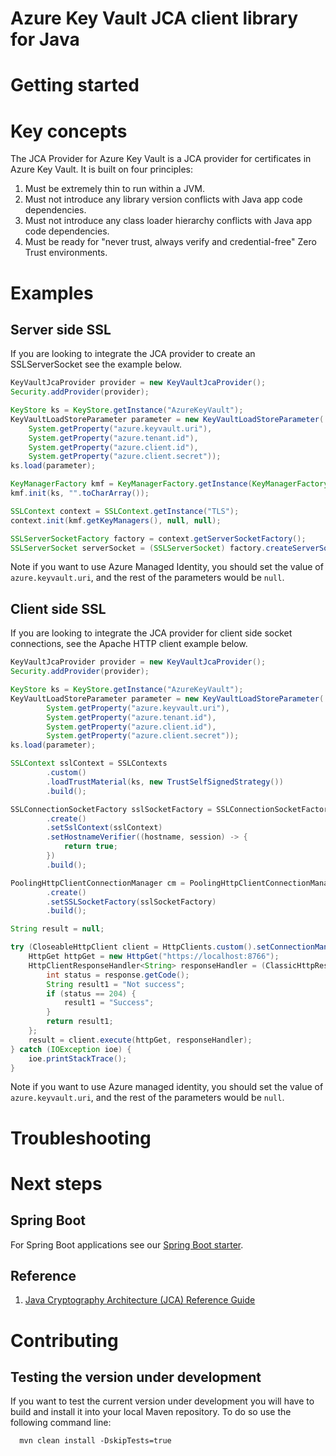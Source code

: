 # Azure Key Vault JCA client library for Java

# Getting started

# Key concepts

The JCA Provider for Azure Key Vault is a JCA provider for certificates in 
Azure Key Vault. It is built on four principles:
 
1. Must be extremely thin to run within a JVM.
1. Must not introduce any library version conflicts with Java app code dependencies.
1. Must not introduce any class loader hierarchy conflicts with Java app code dependencies.
1. Must be ready for "never trust, always verify and credential-free" Zero Trust environments.

# Examples

## Server side SSL

If you are looking to integrate the JCA provider to create an SSLServerSocket
see the example below.

<!-- embedme src/samples/java/sample/ServerSSLSample.java#L20-L38 -->

```java
KeyVaultJcaProvider provider = new KeyVaultJcaProvider();
Security.addProvider(provider);

KeyStore ks = KeyStore.getInstance("AzureKeyVault");
KeyVaultLoadStoreParameter parameter = new KeyVaultLoadStoreParameter(
    System.getProperty("azure.keyvault.uri"),
    System.getProperty("azure.tenant.id"),
    System.getProperty("azure.client.id"),
    System.getProperty("azure.client.secret"));
ks.load(parameter);

KeyManagerFactory kmf = KeyManagerFactory.getInstance(KeyManagerFactory.getDefaultAlgorithm());
kmf.init(ks, "".toCharArray());

SSLContext context = SSLContext.getInstance("TLS");
context.init(kmf.getKeyManagers(), null, null);

SSLServerSocketFactory factory = context.getServerSocketFactory();
SSLServerSocket serverSocket = (SSLServerSocket) factory.createServerSocket(8765);
```

Note if you want to use Azure Managed Identity, you should set the value
of `azure.keyvault.uri`, and the rest of the parameters would be `null`.

## Client side SSL

If you are looking to integrate the JCA provider for client side socket 
connections, see the Apache HTTP client example below.

<!-- embedme src/samples/java/sample/ClientSSLSample.java#L29-L73 -->

```java
KeyVaultJcaProvider provider = new KeyVaultJcaProvider();
Security.addProvider(provider);

KeyStore ks = KeyStore.getInstance("AzureKeyVault");
KeyVaultLoadStoreParameter parameter = new KeyVaultLoadStoreParameter(
        System.getProperty("azure.keyvault.uri"),
        System.getProperty("azure.tenant.id"),
        System.getProperty("azure.client.id"),
        System.getProperty("azure.client.secret"));
ks.load(parameter);

SSLContext sslContext = SSLContexts
        .custom()
        .loadTrustMaterial(ks, new TrustSelfSignedStrategy())
        .build();

SSLConnectionSocketFactory sslSocketFactory = SSLConnectionSocketFactoryBuilder
        .create()
        .setSslContext(sslContext)
        .setHostnameVerifier((hostname, session) -> {
            return true;
        })
        .build();

PoolingHttpClientConnectionManager cm = PoolingHttpClientConnectionManagerBuilder
        .create()
        .setSSLSocketFactory(sslSocketFactory)
        .build();

String result = null;

try (CloseableHttpClient client = HttpClients.custom().setConnectionManager(cm).build()) {
    HttpGet httpGet = new HttpGet("https://localhost:8766");
    HttpClientResponseHandler<String> responseHandler = (ClassicHttpResponse response) -> {
        int status = response.getCode();
        String result1 = "Not success";
        if (status == 204) {
            result1 = "Success";
        }
        return result1;
    };
    result = client.execute(httpGet, responseHandler);
} catch (IOException ioe) {
    ioe.printStackTrace();
}
```

Note if you want to use Azure managed identity, you should set the value
of `azure.keyvault.uri`, and the rest of the parameters would be `null`.

# Troubleshooting

# Next steps

## Spring Boot

For Spring Boot applications see our [Spring Boot starter](https://github.com/Azure/azure-sdk-for-java/blob/master/sdk/spring/azure-spring-boot-starter-keyvault-certificates/README.md).

## Reference

1. [Java Cryptography Architecture (JCA) Reference Guide](https://docs.oracle.com/javase/8/docs/technotes/guides/security/crypto/CryptoSpec.html)

# Contributing

## Testing the version under development

If you want to test the current version under development you will have to
build and install it into your local Maven repository. To do so use the 
following command line:

```
  mvn clean install -DskipTests=true
```
